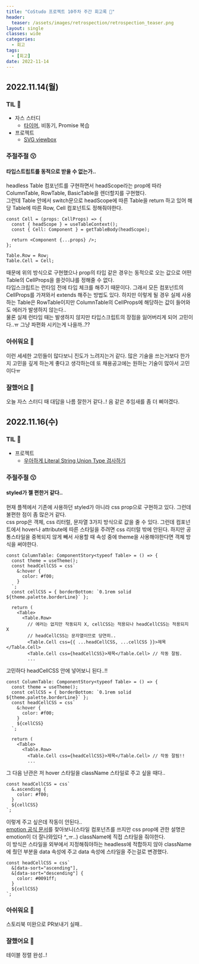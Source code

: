 ```yaml
---
title: "CoStudo 프로젝트 10주차 주간 회고록 🙂"
header:
  teaser: /assets/images/retrospection/retrospection_teaser.png
layout: single
classes: wide
categories:
  - 회고
tags:
  - [회고]
date: 2022-11-14
---
```


## 2022.11.14(월)

### TIL 🧐

- 자스 스터디
  - [타이머](https://donyy.notion.site/41-dde18109489744a98803daef49c8ddc0), 비동기, Promise 복습
- 프로젝트
  - [SVG viewbox](https://tecoble.techcourse.co.kr/post/2021-10-24-svg-viewBox/)

### 주절주절 😗

#### 타입스트립트를 동적으로 받을 수 없는가..

headless Table 컴포넌트를 구현하면서 headScope라는 prop에 따라 ColumnTable, RowTable, BasicTable을 렌더할지를 구현했다.  
그런데 Table 안에서 switch문으로 headScope에 따른 Table을 return 하고 있어 해당 Table에 따른 Row, Cell 컴포넌트도 정해줘야한다.

```tsx
const Cell = (props: CellProps) => {
  const { headScope } = useTableContext();
  const { Cell: Component } = getTableBody(headScope);

  return <Component {...props} />;
};

Table.Row = Row;
Table.Cell = Cell;
```

때문에 위의 방식으로 구현했으나 prop의 타입 같은 경우는 동적으로 오는 값으로 어떤 Table의 CellProps을 쓸것이냐를 정해줄 수 없다.  
타입스크립트는 런타임 전에 타입 체크를 해주기 때문이다. 그래서 모든 컴포넌트의 CellProps를 가져와서 extends 해주는 방법도 있다. 하지만 이렇게 될 경우 실제 사용하는 Table은 RowTable이지만 ColumnTable의 CellProps에 해당하는 값이 들어와도 에러가 발생하지 않는다..  
물론 실제 런타임 때는 발생하지 않지만 타입스크립트의 장점을 잃어버리게 되어 고민이다..ㅠ 그냥 파편화 시키는게 나을까..??

### 아쉬워요 🙁

이런 세세한 고민들이 많다보니 진도가 느려지는거 같다. 많은 기술을 쓰는거보다 한가지 고민을 깊게 하는게 좋다고 생각하는데 또 채용공고에는 원하는 기술이 많아서 고민이다ㅠ

### 잘했어요 🙂

오늘 자스 스터디 때 대답을 나름 잘한거 같다..! 음 같은 추임새를 좀 더 삐야겠다.

## 2022.11.16(수)

### TIL 🧐

- 프로젝트
  - [우아하게 Literal String Union Type 검사하기](https://minemanemo.tistory.com/166)

### 주절주절 😗

#### styled가 젤 편한거 같다..

현재 플젝에서 기존에 사용하던 styled가 아니라 css prop으로 구현하고 있다. 그런데 불편한 점이 좀 많은거 같다.  
css prop은 객체, css 리터럴, 문자열 3가지 방식으로 값을 줄 수 있다. 그런데 컴포넌트에서 hover나 attribute에 따른 스타일을 주려면 css 리터럴 밖에 안된다. 하지만 공통스타일을 중복되지 않게 빼서 사용할 때 속성 중에 theme을 사용해야한다면 객체 방식을 써야한다.

```tsx
const ColumnTable: ComponentStory<typeof Table> = () => {
  const theme = useTheme();
  const headCellCSS = css`
    &:hover {
      color: #f00;
    }
  `;
  const cellCSS = { borderBottom: `0.1rem solid ${theme.palette.borderLine}` };

  return (
    <Table>
      <Table.Row>
        // 에러는 없지만 작동되지 X, cellCSS는 적용되나 headCellCSS는 적용되지 X
        // headCellCSS는 문자열이므로 당연히..
        <Table.Cell css={{ ...headCellCSS, ...cellCSS }}>제목</Table.Cell>
        <Table.Cell css={headCellCSS}>제목</Table.Cell> // 작동 잘됨.
        ...
```

고민하다 headCellCSS 안에 넣어보니 된다..!!

```tsx
const ColumnTable: ComponentStory<typeof Table> = () => {
  const theme = useTheme();
  const cellCSS = { borderBottom: `0.1rem solid ${theme.palette.borderLine}` };
  const headCellCSS = css`
    &:hover {
      color: #f00;
    }
    ${cellCSS}
  `;

  return (
    <Table>
      <Table.Row>
        <Table.Cell css={headCellCSS}>제목</Table.Cell> // 작동 잘됨!!
        ...
```

그 다음 난관은 저 hover 스타일을 className 스타일로 주고 싶을 때다..

```tsx
const headCellCSS = css`
  &.ascending {
    color: #f00;
  }
  ${cellCSS}
`;
```

이렇게 주고 싶은데 작동이 안된다..  
[emotion 공식 문서](https://emotion.sh/docs/class-names)를 찾아보니(스타일 컴포넌츠를 쓰지만 css prop에 관한 설명은 emotion이 더 잘나와있다 ^\_ㅠ..) className에 직접 스타일을 줘야한다.  
이 방식은 스타일을 외부에서 지정해줘야하는 headless에 적합하지 않아 className에 줬던 부분을 data 속성에 주고 data 속성에 스타일을 주는걸로 변경했다.

```tsx
const headCellCSS = css`
  &[data-sort="ascending"],
  &[data-sort="descending"] {
    color: #0091ff;
  }
  ${cellCSS}
`;
```

### 아쉬워요 🙁

스토리북 미완으로 PR보내기 실패..

### 잘했어요 🙂

테이블 정렬 완성..!
